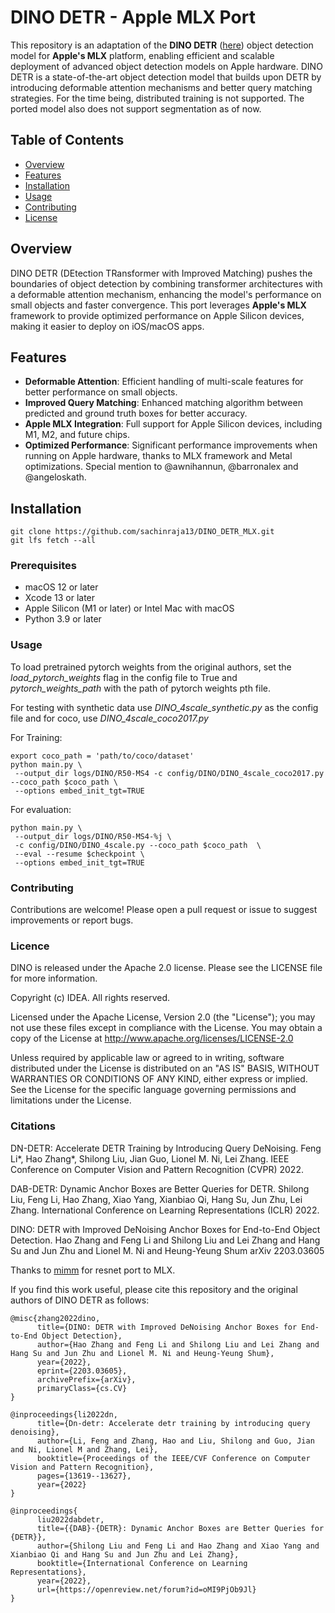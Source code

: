 # DINO DETR - Apple MLX Port

This repository is an adaptation of the **DINO DETR** ([here](https://github.com/IDEA-Research/DINO)) object detection model for **Apple's MLX** platform, enabling efficient and scalable deployment of advanced object detection models on Apple hardware. DINO DETR is a state-of-the-art object detection model that builds upon DETR by introducing deformable attention mechanisms and better query matching strategies. For the time being, distributed training is not supported. The ported model also does not support segmentation as of now.

## Table of Contents

- [Overview](#overview)
- [Features](#features)
- [Installation](#installation)
- [Usage](#usage)
- [Contributing](#contributing)
- [License](#license)

## Overview

DINO DETR (DEtection TRansformer with Improved Matching) pushes the boundaries of object detection by combining transformer architectures with a deformable attention mechanism, enhancing the model's performance on small objects and faster convergence. This port leverages **Apple's MLX** framework to provide optimized performance on Apple Silicon devices, making it easier to deploy on iOS/macOS apps.

## Features

- **Deformable Attention**: Efficient handling of multi-scale features for better performance on small objects.
- **Improved Query Matching**: Enhanced matching algorithm between predicted and ground truth boxes for better accuracy.
- **Apple MLX Integration**: Full support for Apple Silicon devices, including M1, M2, and future chips.
- **Optimized Performance**: Significant performance improvements when running on Apple hardware, thanks to MLX framework and Metal optimizations. Special mention to @awnihannun, @barronalex and @angeloskath.

## Installation

```
git clone https://github.com/sachinraja13/DINO_DETR_MLX.git
git lfs fetch --all
```

### Prerequisites

- macOS 12 or later
- Xcode 13 or later
- Apple Silicon (M1 or later) or Intel Mac with macOS
- Python 3.9 or later

### Usage

To load pretrained pytorch weights from the original authors, set the *load_pytorch_weights* flag in the config file to True and *pytorch_weights_path* with the path of pytorch weights pth file.

For testing with synthetic data use *DINO_4scale_synthetic.py* as the config file and for coco, use *DINO_4scale_coco2017.py*

For Training:

```
export coco_path = 'path/to/coco/dataset'
python main.py \
 --output_dir logs/DINO/R50-MS4 -c config/DINO/DINO_4scale_coco2017.py --coco_path $coco_path \
 --options embed_init_tgt=TRUE
```

For evaluation:

```
python main.py \
 --output_dir logs/DINO/R50-MS4-%j \
 -c config/DINO/DINO_4scale.py --coco_path $coco_path  \
 --eval --resume $checkpoint \
 --options embed_init_tgt=TRUE
```

### Contributing

Contributions are welcome! Please open a pull request or issue to suggest improvements or report bugs.

### Licence

DINO is released under the Apache 2.0 license. Please see the LICENSE file for more information.

Copyright (c) IDEA. All rights reserved.

Licensed under the Apache License, Version 2.0 (the "License"); you may not use these files except in compliance with the License. You may obtain a copy of the License at <http://www.apache.org/licenses/LICENSE-2.0>

Unless required by applicable law or agreed to in writing, software distributed under the License is distributed on an "AS IS" BASIS, WITHOUT WARRANTIES OR CONDITIONS OF ANY KIND, either express or implied. See the License for the specific language governing permissions and limitations under the License.

### Citations

DN-DETR: Accelerate DETR Training by Introducing Query DeNoising.
Feng Li*, Hao Zhang*, Shilong Liu, Jian Guo, Lionel M. Ni, Lei Zhang.
IEEE Conference on Computer Vision and Pattern Recognition (CVPR) 2022.

DAB-DETR: Dynamic Anchor Boxes are Better Queries for DETR.
Shilong Liu, Feng Li, Hao Zhang, Xiao Yang, Xianbiao Qi, Hang Su, Jun Zhu, Lei Zhang.
International Conference on Learning Representations (ICLR) 2022.

DINO: DETR with Improved DeNoising Anchor Boxes for End-to-End Object Detection.
Hao Zhang and Feng Li and Shilong Liu and Lei Zhang and Hang Su and Jun Zhu and Lionel M. Ni and Heung-Yeung Shum
arXiv 2203.03605

Thanks to [mimm](https://github.com/robertmccraith/mimm/tree/main) for resnet port to MLX.

If you find this work useful, please cite this repository and the original authors of DINO DETR as follows:

```
@misc{zhang2022dino,
      title={DINO: DETR with Improved DeNoising Anchor Boxes for End-to-End Object Detection}, 
      author={Hao Zhang and Feng Li and Shilong Liu and Lei Zhang and Hang Su and Jun Zhu and Lionel M. Ni and Heung-Yeung Shum},
      year={2022},
      eprint={2203.03605},
      archivePrefix={arXiv},
      primaryClass={cs.CV}
}

@inproceedings{li2022dn,
      title={Dn-detr: Accelerate detr training by introducing query denoising},
      author={Li, Feng and Zhang, Hao and Liu, Shilong and Guo, Jian and Ni, Lionel M and Zhang, Lei},
      booktitle={Proceedings of the IEEE/CVF Conference on Computer Vision and Pattern Recognition},
      pages={13619--13627},
      year={2022}
}

@inproceedings{
      liu2022dabdetr,
      title={{DAB}-{DETR}: Dynamic Anchor Boxes are Better Queries for {DETR}},
      author={Shilong Liu and Feng Li and Hao Zhang and Xiao Yang and Xianbiao Qi and Hang Su and Jun Zhu and Lei Zhang},
      booktitle={International Conference on Learning Representations},
      year={2022},
      url={https://openreview.net/forum?id=oMI9PjOb9Jl}
}
```
